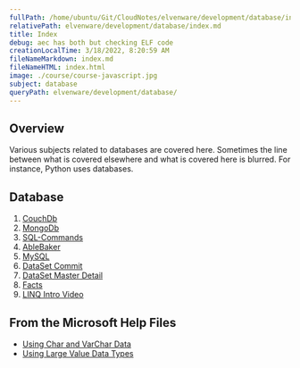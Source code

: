 ```yaml
---
fullPath: /home/ubuntu/Git/CloudNotes/elvenware/development/database/index.md
relativePath: elvenware/development/database/index.md
title: Index
debug: aec has both but checking ELF code
creationLocalTime: 3/18/2022, 8:20:59 AM
fileNameMarkdown: index.md
fileNameHTML: index.html
image: ./course/course-javascript.jpg
subject: database
queryPath: elvenware/development/database/
---
```


<!-- toc -->
<!-- tocstop -->

## Overview

Various subjects related to databases are covered here. Sometimes
the line between what is covered elsewhere and what is covered here
is blurred. For instance, Python uses databases.

## Database

1. [CouchDb](/NoSql/CouchDb.html)
2. [MongoDb](/NoSql/MongoDb.html)
3. [SQL-Commands](/mssql/sql-commands.html)
4. [AbleBaker](/able-baker.html)
5. [MySQL](/mysql/MySql.html)
6. [DataSet Commit](/mssql/datasets-commits.html)
7. [DataSet Master Detail](/mssql/dataset-master-detail.html)
8. [Facts](/facts.html)
9. [LINQ Intro Video](/LinqIntroWeb.html)

## From the Microsoft Help Files

- [Using Char and VarChar Data](http://msdn.microsoft.com/en-us/library/ms175055.aspx)
- [Using Large Value Data Types](http://msdn.microsoft.com/en-us/library/ms178158.aspx)
